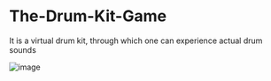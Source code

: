 # The-Drum-Kit-Game
It is a virtual drum kit, through which one can experience actual drum sounds


![image](https://user-images.githubusercontent.com/81105350/127767417-8c457056-70a5-4bce-80d7-ab81f4e46106.png)

